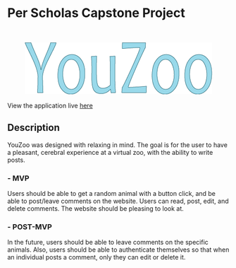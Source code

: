 # Per Scholas Capstone Project
<br>
<p align="center">
  <img src="./src/Images/youzoo.png" alt="YouZoo logo" />
</p>

View the application live [here](https://youzoo.netlify.app/)

## Description

YouZoo was designed with relaxing in mind. The goal is for the user to have a pleasant, cerebral experience at a virtual zoo, with the ability to write posts.

### - MVP

Users should be able to get a random animal with a button click, and be able to post/leave comments on the website. Users can read, post, edit, and delete comments. The website should be pleasing to look at.

###  - POST-MVP

In the future, users should be able to leave comments on the specific animals. Also, users should be able to authenticate themselves so that when an individual posts a comment, only they can edit or delete it.
